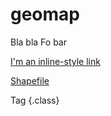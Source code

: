 # geomap


Bla bla Fo bar


[I'm an inline-style link](https://www.google.com)

[Shapefile](docsshapefile.md)

<tag />

<tag>Tag</tag>
{.class}
